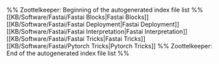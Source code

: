 %% Zoottelkeeper: Beginning of the autogenerated index file list  %%
 [[KB/Software/Fastai/Fastai Blocks|Fastai Blocks]]
 [[KB/Software/Fastai/Fastai Deployment|Fastai Deployment]]
 [[KB/Software/Fastai/Fastai Interpretation|Fastai Interpretation]]
 [[KB/Software/Fastai/Fastai Tricks|Fastai Tricks]]
 [[KB/Software/Fastai/Pytorch Tricks|Pytorch Tricks]]
%% Zoottelkeeper: End of the autogenerated index file list  %%
